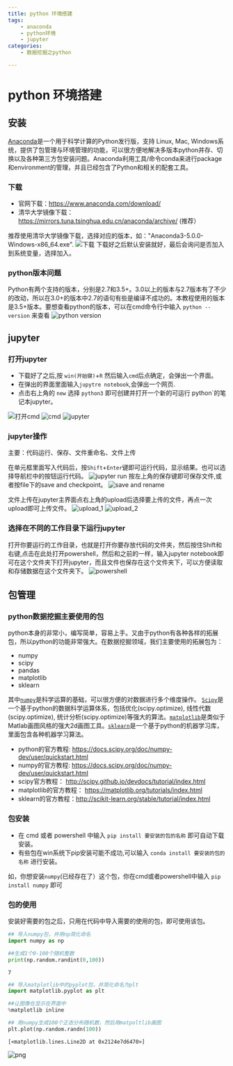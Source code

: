 ```yaml
---
title: python 环境搭建
tags:
	- anaconda
	- python环境
	- jupyter
categories:
	- 数据挖掘之python

---
```

# python 环境搭建


## 安装

[Anaconda](https://www.anaconda.com/)是一个用于科学计算的Python发行版，支持 Linux, Mac, Windows系统，提供了包管理与环境管理的功能，可以很方便地解决多版本python并存、切换以及各种第三方包安装问题。Anaconda利用工具/命令conda来进行package和environment的管理，并且已经包含了Python和相关的配套工具。

### 下载
- 官网下载：https://www.anaconda.com/download/
- 清华大学镜像下载：https://mirrors.tuna.tsinghua.edu.cn/anaconda/archive/ (推荐）

推荐使用清华大学镜像下载，选择对应的版本，如："Anaconda3-5.0.0-Windows-x86_64.exe".
![下载](./fig/1.png)
下载好之后默认安装就好，最后会询问是否加入到系统变量，选择加入。

### python版本问题

Python有两个支持的版本，分别是2.7和3.5+。3.0以上的版本与2.7版本有了不少的改动，所以在3.0+的版本中2.7的语句有些是编译不成功的。本教程使用的版本是3.5+版本。要想查看python的版本，可以在cmd命令行中输入 `python --version` 来查看 ![python version](./fig/10.png)


## jupyter

### 打开jupyter

- 下载好了之后,按 `win(开始键)`+`R` 然后输入`cmd`后点确定，会弹出一个界面。
- 在弹出的界面里面输入`jupytre notebook`,会弹出一个网页.
- 点击右上角的 `new` 选择 `python3` 即可创建并打开一个新的可运行 python`的笔记本jupyter。

![打开cmd](./fig/2.png) ![cmd](./fig/3.png) ![jupyter](./fig/4.png)

### jupyter操作

主要：代码运行、保存、文件重命名、文件上传

在单元框里面写入代码后，按`Shift`+`Enter`键即可运行代码，显示结果。也可以选择导航栏中的按钮运行代码。
![jupyter run](./fig/5.png)
按左上角的保存键即可保存文件,或者按file下的save and checkpoint。
![save and rename](./fig/6.png)

文件上传在jupyter主界面点右上角的upload后选择要上传的文件，再点一次upload即可上传文件。
![upload_1](./fig/7.png) ![upload_2](./fig/8.png)

### 选择在不同的工作目录下运行jupyter
打开你要运行的工作目录，也就是打开你要存放代码的文件夹，然后按住Shift和右键,点击在此处打开powershell，然后和之前的一样，输入jupyter notebook即可在这个文件夹下打开jupyter，而且文件也保存在这个文件夹下，可以方便读取和存储数据在这个文件夹下。
![powershell](./fig/9.png)

## 包管理

### python数据挖掘主要使用的包
python本身的非常小，编写简单，容易上手。又由于python有各种各样的拓展包，所以python的功能非常强大。在数据挖掘领域，我们主要使用的拓展包为：
 - numpy
 - scipy
 - pandas
 - matplotlib
 - sklearn


 其中[`numpy`](http://www.numpy.org/)是科学运算的基础，可以很方便的对数据进行多个维度操作。 [`Scipy`](https://www.scipy.org/)是一个基于python的数据科学运算体系，包括优化(scipy.optimize), 线性代数(scipy.optimize), 统计分析(scipy.optimize)等强大的算法。[`matplotlib`](https://matplotlib.org/)是类似于Matlab画图风格的强大2d画图工具。[`sklearn`](http://scikit-learn.org/)是一个基于python的机器学习库，里面包含各种机器学习算法。


- python的官方教程: https://docs.scipy.org/doc/numpy-dev/user/quickstart.html
- numpy的官方教程: https://docs.scipy.org/doc/numpy-dev/user/quickstart.html
- scipy官方教程： http://scipy.github.io/devdocs/tutorial/index.html
- matplotlib的官方教程： https://matplotlib.org/tutorials/index.html
- sklearn的官方教程：http://scikit-learn.org/stable/tutorial/index.html

### 包安装

- 在 cmd 或者 powershell 中输入 `pip install 要安装的包的名称` 即可自动下载安装。
- 有些包在win系统下pip安装可能不成功,可以输入 `conda install 要安装的包的名称` 进行安装。

如，你想安装`numpy`(已经存在了）这个包，你在cmd或者powershell中输入 `pip install numpy` 即可

### 包的使用
安装好需要的包之后，只用在代码中导入需要的使用的包，即可使用该包。


```python
## 导入numpy包，并用np简化命名
import numpy as np

##生成1个0-100个随机整数
print(np.random.randint(0,100))
```

    7



```python
## 导入matplotlib中的pyplot包，并简化命名为plt
import matplotlib.pyplot as plt

##让图像在显示在界面中
%matplotlib inline

## 用numpy生成100个正态分布随机数，然后用matpoltlib画图
plt.plot(np.random.randn(100))
```




    [<matplotlib.lines.Line2D at 0x2124e7d6470>]




![png](./fig/output_17_1.png)
